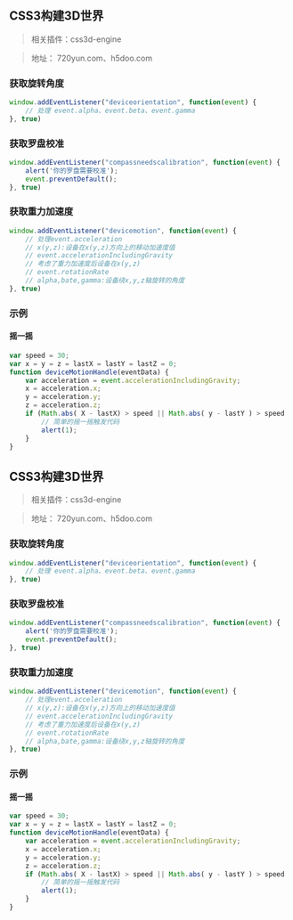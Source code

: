 ## CSS3构建3D世界

> 相关插件：css3d-engine

> 地址： 720yun.com、h5doo.com 






### 获取旋转角度

````javascript
window.addEventListener("deviceorientation", function(event) {
    // 处理 event.alpha、event.beta、event.gamma
}, true)
````



 

### 获取罗盘校准

````javascript
window.addEventListener("compassneedscalibration", function(event) {
	alert('你的罗盘需要校准');
    event.preventDefault();
}, true)
````





### 获取重力加速度

````javascript
window.addEventListener("devicemotion", function(event) {
    // 处理event.acceleration
    // x(y,z):设备在x(y,z)方向上的移动加速度值
    // event.accelerationIncludingGravity
    // 考虑了重力加速度后设备在x(y,z)
    // event.rotationRate
    // alpha,bate,gamma:设备绕x,y,z轴旋转的角度
}, true)
````





### 示例

#### 摇一摇

````javascript
var speed = 30;
var x = y = z = lastX = lastY = lastZ = 0;
function deviceMotionHandle(eventData) {
    var acceleration = event.accelerationIncludingGravity;
    x = acceleration.x;
    y = acceleration.y;
    z = acceleration.z;
    if (Math.abs( X - lastX) > speed || Math.abs( y - lastY ) > speed || Math.abs( z - lastZ ) > speed ) {
        // 简单的摇一摇触发代码
        alert(1);
    }
}
````


## CSS3构建3D世界

> 相关插件：css3d-engine

> 地址： 720yun.com、h5doo.com 






### 获取旋转角度

````javascript
window.addEventListener("deviceorientation", function(event) {
    // 处理 event.alpha、event.beta、event.gamma
}, true)
````



 

### 获取罗盘校准

````javascript
window.addEventListener("compassneedscalibration", function(event) {
	alert('你的罗盘需要校准');
    event.preventDefault();
}, true)
````





### 获取重力加速度

````javascript
window.addEventListener("devicemotion", function(event) {
    // 处理event.acceleration
    // x(y,z):设备在x(y,z)方向上的移动加速度值
    // event.accelerationIncludingGravity
    // 考虑了重力加速度后设备在x(y,z)
    // event.rotationRate
    // alpha,bate,gamma:设备绕x,y,z轴旋转的角度
}, true)
````





### 示例

#### 摇一摇

```javascript
var speed = 30;
var x = y = z = lastX = lastY = lastZ = 0;
function deviceMotionHandle(eventData) {
    var acceleration = event.accelerationIncludingGravity;
    x = acceleration.x;
    y = acceleration.y;
    z = acceleration.z;
    if (Math.abs( X - lastX) > speed || Math.abs( y - lastY ) > speed || Math.abs( z - lastZ ) > speed ) {
        // 简单的摇一摇触发代码
        alert(1);
    }
}
```